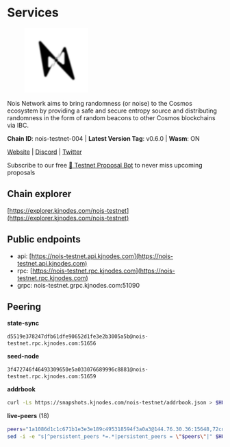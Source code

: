 # Services

<figure><img src="https://raw.githubusercontent.com/kj89/cosmos-images/main/logos/nois.png" width="150" alt=""><figcaption></figcaption></figure>

Nois Network aims to bring randomness (or noise)  to the Cosmos ecosystem by providing a safe and  secure entropy source and distributing randomness  in the form of random beacons to other Cosmos blockchains via IBC.

**Chain ID**: nois-testnet-004 | **Latest Version Tag**: v0.6.0 | **Wasm**: ON

[Website](https://nois.network) | [Discord](https://discord.gg/dHdpwtEb6F) | [Twitter](https://twitter.com/NoisNetwork)



Subscribe to our free [🤖 Testnet Proposal Bot](https://t.me/kjnodes_testnet_proposal_bot) to never miss upcoming proposals


## Chain explorer
[https://explorer.kjnodes.com/nois-testnet](https://explorer.kjnodes.com/nois-testnet)

## Public endpoints

* api: [https://nois-testnet.api.kjnodes.com](https://nois-testnet.api.kjnodes.com)
* rpc: [https://nois-testnet.rpc.kjnodes.com](https://nois-testnet.rpc.kjnodes.com)
* grpc: nois-testnet.grpc.kjnodes.com:51090

## Peering

**state-sync**

```text
d5519e378247dfb61dfe90652d1fe3e2b3005a5b@nois-testnet.rpc.kjnodes.com:51656
```

**seed-node**

```text
3f472746f46493309650e5a033076689996c8881@nois-testnet.rpc.kjnodes.com:51659
```

**addrbook**
```bash
curl -Ls https://snapshots.kjnodes.com/nois-testnet/addrbook.json > $HOME/.noisd/config/addrbook.json
```

**live-peers** (18)
```bash
peers="1a1086d1c1c671b1e3e3e189c495318594f3a0a3@144.76.30.36:15648,72cd4222818d25da5206092c3efc2c0dd0ec34fe@161.97.96.91:36656,f2315b5ce33cb2d2e0e4098dbf593b23710e995f@38.242.221.64:30656,91f2416b553b819b904c7e2b7823af3a7885e4d2@65.108.158.51:26656,bfbd43dbfbcda81b6d63f47e211f9d8eb323811c@65.109.39.50:26656,c86b0c3ffb4fa65b188ac68d2872a9d91559bce1@65.21.55.133:26656,b1692b30c971fd105d5a44194a414ddc6e1d2f13@65.109.227.120:26656,12c80b97e746b47b7b753aad9f3d85edab279957@104.193.254.42:27656,85c6416dbac30808521ccfc31a59047238cd8fe3@65.109.112.20:11104,f4ed6f6bdf086cbaab9bed20e4dfc1daf326e4fc@89.117.50.54:26656,7b94b17a9eb14e1e263c20e4f395a4b0f0bc1978@192.95.30.128:26656,0845590c7b9ac5d3a9813d1e06dfdf76c49f5876@142.132.209.236:17356,55b593887e758eeb7c1c6e3f8ffd8b30eabd0069@65.108.82.62:26656,c53187e34d66494bb5ec89445008fad4a8517c83@65.109.5.235:21656,d5519e378247dfb61dfe90652d1fe3e2b3005a5b@65.109.68.190:51656,40250630b11b62814410129ed5dc29221e141a2f@65.108.72.233:26156,a87dc8b4e827a05fe5c46aea54999120c8252587@162.19.237.81:26656,7bf392b33faa03a68c83c933623c84cdfbcb5a0e@178.63.8.245:60656"
sed -i -e "s|^persistent_peers *=.*|persistent_peers = \"$peers\"|" $HOME/.noisd/config/config.toml
```
